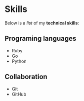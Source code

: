 # Skills

Below is a _list_ of my **technical skills**:

## Programing languages
- Ruby
- Go
- Python

## Collaboration
- Git
- GitHub

